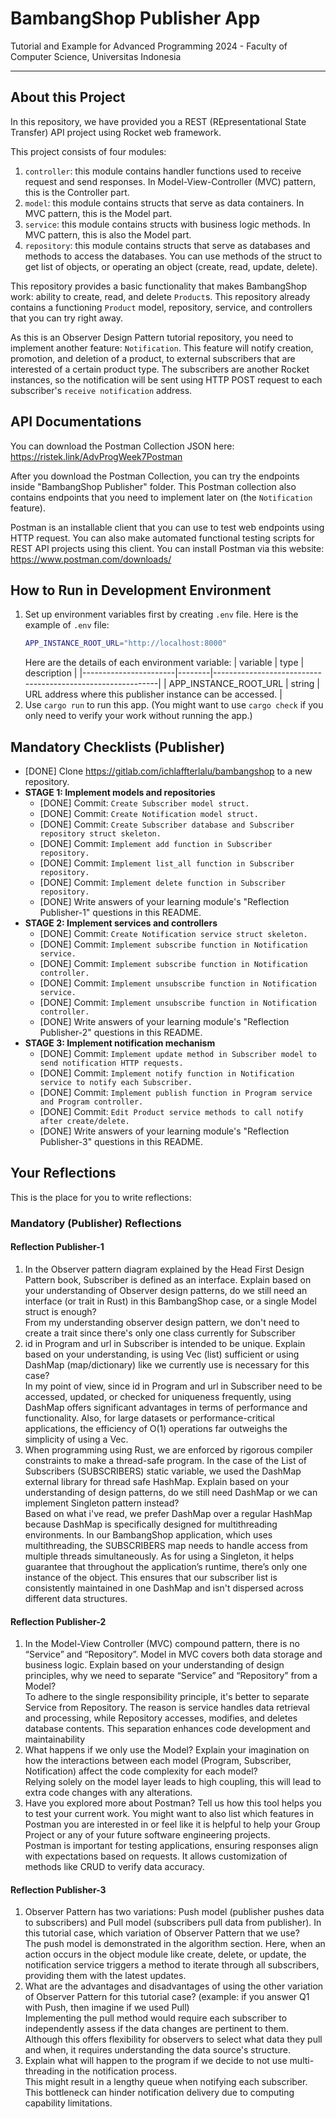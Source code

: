 # BambangShop Publisher App
Tutorial and Example for Advanced Programming 2024 - Faculty of Computer Science, Universitas Indonesia

---

## About this Project
In this repository, we have provided you a REST (REpresentational State Transfer) API project using Rocket web framework.

This project consists of four modules:
1.  `controller`: this module contains handler functions used to receive request and send responses.
    In Model-View-Controller (MVC) pattern, this is the Controller part.
2.  `model`: this module contains structs that serve as data containers.
    In MVC pattern, this is the Model part.
3.  `service`: this module contains structs with business logic methods.
    In MVC pattern, this is also the Model part.
4.  `repository`: this module contains structs that serve as databases and methods to access the databases.
    You can use methods of the struct to get list of objects, or operating an object (create, read, update, delete).

This repository provides a basic functionality that makes BambangShop work: ability to create, read, and delete `Product`s.
This repository already contains a functioning `Product` model, repository, service, and controllers that you can try right away.

As this is an Observer Design Pattern tutorial repository, you need to implement another feature: `Notification`.
This feature will notify creation, promotion, and deletion of a product, to external subscribers that are interested of a certain product type.
The subscribers are another Rocket instances, so the notification will be sent using HTTP POST request to each subscriber's `receive notification` address.

## API Documentations

You can download the Postman Collection JSON here: https://ristek.link/AdvProgWeek7Postman

After you download the Postman Collection, you can try the endpoints inside "BambangShop Publisher" folder.
This Postman collection also contains endpoints that you need to implement later on (the `Notification` feature).

Postman is an installable client that you can use to test web endpoints using HTTP request.
You can also make automated functional testing scripts for REST API projects using this client.
You can install Postman via this website: https://www.postman.com/downloads/

## How to Run in Development Environment
1.  Set up environment variables first by creating `.env` file.
    Here is the example of `.env` file:
    ```bash
    APP_INSTANCE_ROOT_URL="http://localhost:8000"
    ```
    Here are the details of each environment variable:
    | variable              | type   | description                                                |
    |-----------------------|--------|------------------------------------------------------------|
    | APP_INSTANCE_ROOT_URL | string | URL address where this publisher instance can be accessed. |
2.  Use `cargo run` to run this app.
    (You might want to use `cargo check` if you only need to verify your work without running the app.)

## Mandatory Checklists (Publisher)
-   [DONE] Clone https://gitlab.com/ichlaffterlalu/bambangshop to a new repository.
-   **STAGE 1: Implement models and repositories**
    -   [DONE] Commit: `Create Subscriber model struct.`
    -   [DONE] Commit: `Create Notification model struct.`
    -   [DONE] Commit: `Create Subscriber database and Subscriber repository struct skeleton.`
    -   [DONE] Commit: `Implement add function in Subscriber repository.`
    -   [DONE] Commit: `Implement list_all function in Subscriber repository.`
    -   [DONE] Commit: `Implement delete function in Subscriber repository.`
    -   [DONE] Write answers of your learning module's "Reflection Publisher-1" questions in this README.
-   **STAGE 2: Implement services and controllers**
    -   [DONE] Commit: `Create Notification service struct skeleton.`
    -   [DONE] Commit: `Implement subscribe function in Notification service.`
    -   [DONE] Commit: `Implement subscribe function in Notification controller.`
    -   [DONE] Commit: `Implement unsubscribe function in Notification service.`
    -   [DONE] Commit: `Implement unsubscribe function in Notification controller.`
    -   [DONE] Write answers of your learning module's "Reflection Publisher-2" questions in this README.
-   **STAGE 3: Implement notification mechanism**
    -   [DONE] Commit: `Implement update method in Subscriber model to send notification HTTP requests.`
    -   [DONE] Commit: `Implement notify function in Notification service to notify each Subscriber.`
    -   [DONE] Commit: `Implement publish function in Program service and Program controller.`
    -   [DONE] Commit: `Edit Product service methods to call notify after create/delete.`
    -   [DONE] Write answers of your learning module's "Reflection Publisher-3" questions in this README.

## Your Reflections
This is the place for you to write reflections:

### Mandatory (Publisher) Reflections

#### Reflection Publisher-1
1. In the Observer pattern diagram explained by the Head First Design Pattern book, Subscriber is defined as an interface. Explain based on your understanding of Observer design patterns, do we still need an interface (or trait in Rust) in this BambangShop case, or a single Model struct is enough?
<br> From my understanding observer design pattern, we don't need to create a trait since there's only one class currently for Subscriber </br>
2. id in Program and url in Subscriber is intended to be unique. Explain based on your understanding, is using Vec (list) sufficient or using DashMap (map/dictionary) like we currently use is necessary for this case?
<br>In my point of view, since id in Program and url in Subscriber need to be accessed, updated, or checked for uniqueness frequently, using DashMap offers significant advantages in terms of performance and functionality. Also, for large datasets or performance-critical applications, the efficiency of O(1) operations far outweighs the simplicity of using a Vec.</br>
3. When programming using Rust, we are enforced by rigorous compiler constraints to make a thread-safe program. In the case of the List of Subscribers (SUBSCRIBERS) static variable, we used the DashMap external library for thread safe HashMap. Explain based on your understanding of design patterns, do we still need DashMap or we can implement Singleton pattern instead?
<br>Based on what i've read, we prefer DashMap over a regular HashMap because DashMap is specifically designed for multithreading environments. In our BambangShop application, which uses multithreading, the SUBSCRIBERS map needs to handle access from multiple threads simultaneously. As for using a Singleton, it helps guarantee that throughout the application’s runtime, there’s only one instance of the object. This ensures that our subscriber list is consistently maintained in one DashMap and isn't dispersed across different data structures.</br>

#### Reflection Publisher-2
1. In the Model-View Controller (MVC) compound pattern, there is no “Service” and “Repository”. Model in MVC covers both data storage and business logic. Explain based on your understanding of design principles, why we need to separate “Service” and “Repository” from a Model?
<br>To adhere to the single responsibility principle, it's better to separate Service from Repository. The reason is service handles data retrieval and processing, while Repository accesses, modifies, and deletes database contents. This separation enhances code development and maintainability<br>
2. What happens if we only use the Model? Explain your imagination on how the interactions between each model (Program, Subscriber, Notification) affect the code complexity for each model?
<br>Relying solely on the model layer leads to high coupling, this will lead to extra code changes with any alterations.</br>
3. Have you explored more about Postman? Tell us how this tool helps you to test your current work. You might want to also list which features in Postman you are interested in or feel like it is helpful to help your Group Project or any of your future software engineering projects.
<br>Postman is important for testing applications, ensuring responses align with expectations based on requests. It allows customization of methods like CRUD to verify data accuracy.</br>


#### Reflection Publisher-3
1. Observer Pattern has two variations: Push model (publisher pushes data to subscribers) and Pull model (subscribers pull data from publisher). In this tutorial case, which variation of Observer Pattern that we use?
<br>The push model is demonstrated in the algorithm section. Here, when an action occurs in the object module like create, delete, or update, the notification service triggers a method to iterate through all subscribers, providing them with the latest updates.</br>
2. What are the advantages and disadvantages of using the other variation of Observer Pattern for this tutorial case? (example: if you answer Q1 with Push, then imagine if we used Pull)
   <br>Implementing the pull method would require each subscriber to independently assess if the data changes are pertinent to them. Although this offers flexibility for observers to select what data they pull and when, it requires understanding the data source's structure.</br>
3. Explain what will happen to the program if we decide to not use multi-threading in the notification process.
   <br>This might result in a lengthy queue when notifying each subscriber. This bottleneck can hinder notification delivery due to computing capability limitations.</br>